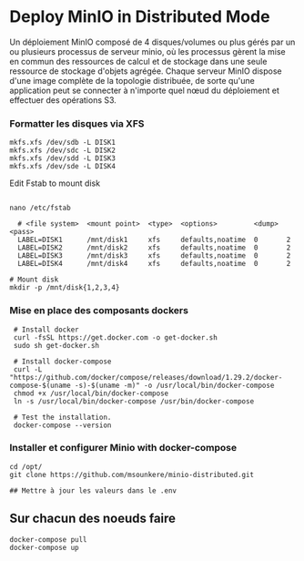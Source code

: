 # Deploy MinIO in Distributed Mode

Un déploiement MinIO composé de 4 disques/volumes ou plus gérés par un ou plusieurs processus de serveur minio, où les processus gèrent la mise en commun des ressources de calcul et de stockage dans une seule ressource de stockage d'objets agrégée. Chaque serveur MinIO dispose d'une image complète de la topologie distribuée, de sorte qu'une application peut se connecter à n'importe quel nœud du déploiement et effectuer des opérations S3.

### Formatter les disques via XFS
```
mkfs.xfs /dev/sdb -L DISK1
mkfs.xfs /dev/sdc -L DISK2
mkfs.xfs /dev/sdd -L DISK3
mkfs.xfs /dev/sde -L DISK4
```
Edit Fstab to mount disk
```

nano /etc/fstab

  # <file system>  <mount point>  <type>  <options>         <dump>  <pass>
  LABEL=DISK1      /mnt/disk1     xfs     defaults,noatime  0       2
  LABEL=DISK2      /mnt/disk2     xfs     defaults,noatime  0       2
  LABEL=DISK3      /mnt/disk3     xfs     defaults,noatime  0       2
  LABEL=DISK4      /mnt/disk4     xfs     defaults,noatime  0       2
  
# Mount disk 
mkdir -p /mnt/disk{1,2,3,4}
```
### Mise en place des composants dockers
```
 # Install docker
 curl -fsSL https://get.docker.com -o get-docker.sh
 sudo sh get-docker.sh
 
 # Install docker-compose
 curl -L "https://github.com/docker/compose/releases/download/1.29.2/docker-compose-$(uname -s)-$(uname -m)" -o /usr/local/bin/docker-compose
 chmod +x /usr/local/bin/docker-compose
 ln -s /usr/local/bin/docker-compose /usr/bin/docker-compose
 
 # Test the installation.
 docker-compose --version
```
### Installer et configurer Minio with docker-compose
```
cd /opt/
git clone https://github.com/msounkere/minio-distributed.git

## Mettre à jour les valeurs dans le .env
```

## Sur chacun des noeuds faire
```
docker-compose pull
docker-compose up
```
